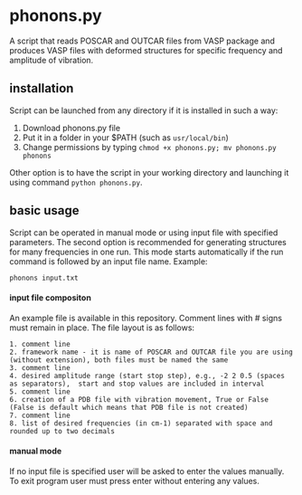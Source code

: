 # phonons.py


A script that reads POSCAR and OUTCAR files from VASP package and produces VASP files with deformed structures for specific frequency and amplitude of vibration. 

## installation
Script can be launched from any directory if it is installed in such a way:
1. Download phonons.py file
2. Put it in a folder in your $PATH (such as ```usr/local/bin```)
3. Change permissions by typing ```chmod +x phonons.py; mv phonons.py phonons```

Other option is to have the script in your working directory and launching it using command ```python phonons.py```.

## basic usage

Script can be operated in manual mode or using input file with specified parameters. The second option is recommended for generating structures for many frequencies in one run. This mode starts automatically if the run command is followed by an input file name. Example:
```
phonons input.txt
```

#### input file compositon
An example file is available in this repository. Comment lines with \# signs must remain in place. The file layout is as follows:
```
1. comment line
2. framework name - it is name of POSCAR and OUTCAR file you are using (without extension), both files must be named the same
3. comment line
4. desired amplitude range (start stop step), e.g., -2 2 0.5 (spaces as separators),  start and stop values are included in interval
5. comment line
6. creation of a PDB file with vibration movement, True or False (False is default which means that PDB file is not created)
7. comment line
8. list of desired frequencies (in cm-1) separated with space and rounded up to two decimals 
```

#### manual mode
If no input file is specified user will be asked to enter the values manually. 
To exit program user must press enter without entering any values. 
